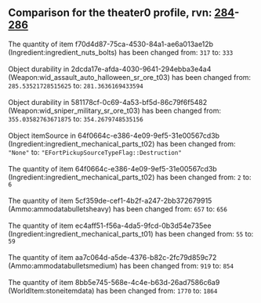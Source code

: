 ## Comparison for the theater0 profile, rvn: [284](https://github.com/PRO100KatYT/FortniteProfileRevisions/tree/main/profiles/theater0/284%20theater0.json)-[286](https://github.com/PRO100KatYT/FortniteProfileRevisions/tree/main/profiles/theater0/286%20theater0.json)

The quantity of item f70d4d87-75ca-4530-84a1-ae6a013ae12b (Ingredient:ingredient_nuts_bolts) has been changed from: `317` to: `333`
<br><br>
Object durability in 2dcda17e-afda-4030-9641-294ebba3e4a4 (Weapon:wid_assault_auto_halloween_sr_ore_t03) has been changed from: `285.53521728515625` to: `281.3636169433594`
<br><br>
Object durability in 581178cf-0c69-4a53-bf5d-86c79f6f5482 (Weapon:wid_sniper_military_sr_ore_t03) has been changed from: `355.03582763671875` to: `354.2679748535156`
<br><br>
Object itemSource in 64f0664c-e386-4e09-9ef5-31e00567cd3b (Ingredient:ingredient_mechanical_parts_t02) has been changed from: `"None"` to: `"EFortPickupSourceTypeFlag::Destruction"`
<br><br>
The quantity of item 64f0664c-e386-4e09-9ef5-31e00567cd3b (Ingredient:ingredient_mechanical_parts_t02) has been changed from: `2` to: `6`
<br><br>
The quantity of item 5cf359de-cef1-4b2f-a247-2bb372679915 (Ammo:ammodatabulletsheavy) has been changed from: `657` to: `656`
<br><br>
The quantity of item ec4aff51-f56a-4da5-9fcd-0b3d54e735ee (Ingredient:ingredient_mechanical_parts_t01) has been changed from: `55` to: `59`
<br><br>
The quantity of item aa7c064d-a5de-4376-b82c-2fc79d859c72 (Ammo:ammodatabulletsmedium) has been changed from: `919` to: `854`
<br><br>
The quantity of item 8bb5e745-568e-4c4e-b63d-26ad7586c6a9 (WorldItem:stoneitemdata) has been changed from: `1770` to: `1864`
<br><br>
